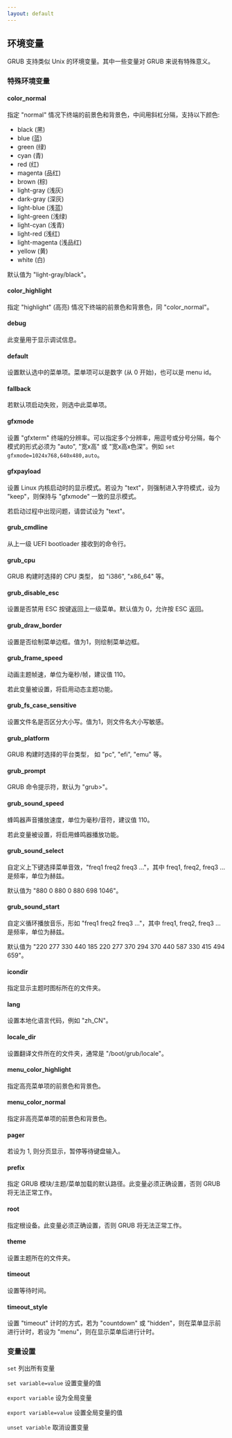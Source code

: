 ```yaml
---
layout: default
---
```


## 环境变量

GRUB 支持类似 Unix 的环境变量。其中一些变量对 GRUB 来说有特殊意义。

### 特殊环境变量

#### color_normal

指定 "normal" 情况下终端的前景色和背景色，中间用斜杠分隔，支持以下颜色:

- black (黑)
- blue (蓝)
- green (绿)
- cyan (青)
- red (红)
- magenta (品红)
- brown (棕)
- light-gray (浅灰)
- dark-gray (深灰)
- light-blue (浅蓝)
- light-green (浅绿)
- light-cyan (浅青)
- light-red (浅红)
- light-magenta (浅品红)
- yellow (黄)
- white (白)

默认值为 "light-gray/black"。

#### color_highlight

指定 "highlight" (高亮) 情况下终端的前景色和背景色，同 "color_normal"。

#### debug

此变量用于显示调试信息。

#### default

设置默认选中的菜单项。菜单项可以是数字 (从 0 开始)，也可以是 menu id。

#### fallback

若默认项启动失败，则选中此菜单项。

#### gfxmode

设置 "gfxterm" 终端的分辨率。可以指定多个分辨率，用逗号或分号分隔，每个模式的形式必须为 "auto", "宽x高" 或 "宽x高x色深"。例如 `set gfxmode=1024x768,640x480,auto`。

#### gfxpayload

设置 Linux 内核启动时的显示模式。若设为 "text"，则强制进入字符模式，设为 "keep"，则保持与 "gfxmode" 一致的显示模式。

若启动过程中出现问题，请尝试设为 "text"。

#### grub_cmdline

从上一级 UEFI bootloader 接收到的命令行。

#### grub_cpu

GRUB 构建时选择的 CPU 类型， 如 "i386", "x86_64" 等。

#### grub_disable_esc

设置是否禁用 ESC 按键返回上一级菜单。默认值为 0，允许按 ESC 返回。

#### grub_draw_border

设置是否绘制菜单边框。值为1，则绘制菜单边框。

#### grub_frame_speed

动画主题帧速，单位为毫秒/帧，建议值 110。

若此变量被设置，将启用动态主题功能。

#### grub_fs_case_sensitive

设置文件名是否区分大小写。值为1，则文件名大小写敏感。

#### grub_platform

GRUB 构建时选择的平台类型， 如 "pc", "efi", "emu" 等。

#### grub_prompt

GRUB 命令提示符，默认为 "grub>"。

#### grub_sound_speed

蜂鸣器声音播放速度，单位为毫秒/音符，建议值 110。

若此变量被设置，将启用蜂鸣器播放功能。

#### grub_sound_select

自定义上下键选择菜单音效，"freq1 freq2 freq3 ..."，其中 freq1, freq2, freq3 ... 是频率，单位为赫兹。

默认值为 "880 0 880 0 880 698 1046"。

#### grub_sound_start

自定义循环播放音乐，形如 "freq1 freq2 freq3 ..."，其中 freq1, freq2, freq3 ... 是频率，单位为赫兹。

默认值为 "220 277 330 440 185 220 277 370 294 370 440 587 330 415 494 659"。

#### icondir

指定显示主题时图标所在的文件夹。

#### lang

设置本地化语言代码，例如 "zh_CN"。

#### locale_dir

设置翻译文件所在的文件夹，通常是 "/boot/grub/locale"。

#### menu_color_highlight

指定高亮菜单项的前景色和背景色。

#### menu_color_normal

指定非高亮菜单项的前景色和背景色。

#### pager

若设为 1, 则分页显示，暂停等待键盘输入。

#### prefix

指定 GRUB 模块/主题/菜单加载的默认路径。此变量必须正确设置，否则 GRUB 将无法正常工作。

#### root

指定根设备。此变量必须正确设置，否则 GRUB 将无法正常工作。

#### theme

设置主题所在的文件夹。

#### timeout

设置等待时间。

#### timeout_style

设置 "timeout" 计时的方式，若为 "countdown" 或 "hidden"，则在菜单显示前进行计时，若设为 "menu"，则在显示菜单后进行计时。

### 变量设置

`set` 列出所有变量

`set variable=value` 设置变量的值

`export variable` 设为全局变量

`export variable=value` 设置全局变量的值

`unset variable` 取消设置变量